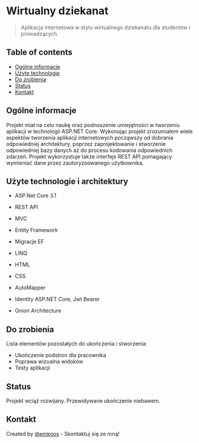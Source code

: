 # Wirtualny dziekanat
> Aplikacja internetowa w stylu wirtualnego dziekanatu dla studentów i prowadzących.

## Table of contents
* [Ogólne informacje](#ogólne-informacje)
* [Użyte technologie](#użyte-technologie)
* [Do zrobienia](#do-zrobienia)
* [Status](##status)
* [Kontakt](#kontakt)

## Ogólne informacje
Projekt miał na celu naukę oraz podnoszenie umiejętności w tworzeniu aplikacji w technologii ASP.NET Core. Wykonując projekt zrozumiałem wiele aspektów tworzenia aplikacji internetowych począwszy od dobrania odpowiedniej architektury, poprzez zaprojektowanie i stworzenie odpowiedniej bazy danych aż do procesu kodowania odpowiednich zdarzeń. Projekt wykorzystuje także interfejs REST API pomagający wymieniać dane przez zautoryzoowanego użytkownika.

## Użyte technologie i architektury
* ASP.Net Core 3.1
* REST API
* MVC
* Entity Framework
* Migracje EF
* LINQ
* HTML
* CSS
* AutoMapper
* Identity ASP.NET Core, Jwt Bearer

* Onion Architecture

## Do zrobienia
Lista elementów pozostałych do ukończenia i stworzenia:
* Ukończenie podstron dla pracownika
* Poprawa wizualna widoków
* Testy aplikacji

## Status
Projekt wciąż rozwijany. Przewidywane ukończenie niebawem.

## Kontakt
Created by [@emkoos](https://github.com/emkoos/) - Skontaktuj się ze mną!
